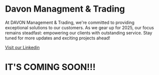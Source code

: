 
# Davon Managment &amp; Trading

At DAVON Management & Trading, we're committed to providing exceptional solutions to our customers. 
As we gear up for 2025, our focus remains steadfast: empowering our clients with outstanding service. 
Stay tuned for more updates and exciting projects ahead!

<a href="https://www.linkedin.com/company/davonmt/" class="highlight-link">Visit our Linkedin</a>

# IT'S COMING SOON!!!
